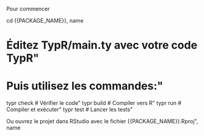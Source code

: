 Pour commencer

  cd {{PACKAGE_NAME}}, name
  # Éditez TypR/main.ty avec votre code TypR"
  # Puis utilisez les commandes:"
  typr check    # Vérifier le code"
  typr build    # Compiler vers R"
  typr run      # Compiler et exécuter"
  typr test     # Lancer les tests"
  
Ou ouvrez le projet dans RStudio avec le fichier {{PACKAGE_NAME}}.Rproj", name
